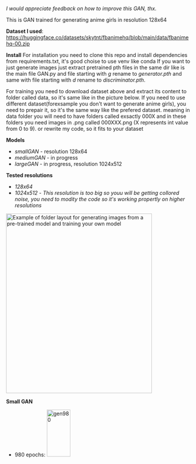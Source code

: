 *I would appreciate feedback on how to improve this GAN, thx.*

This is GAN trained for generating anime girls in resolution 128x64

**Dataset I used**: https://huggingface.co/datasets/skytnt/fbanimehq/blob/main/data/fbanimehq-00.zip


**Install**
For installation you need to clone this repo and install dependencies from requirements.txt, it's good choise to use venv like conda
If you want to just generate images just extract pretrained pth files in the same dir like is the main file GAN.py and file starting with *g* rename to *generator.pth* and same with file starting with *d* rename to *discriminator.pth*.

For training you need to download dataset above and extract its content to folder called data, so it's same like in the picture below.
If you need to use different dataset(forexsample you don't want to generate anime girls), you need to prepair it, so it's the same way like the prefered dataset.
meaning in data folder you will need to have folders called exsactly 000X and in these folders you need images in .png called 000XXX.png (X represents int value from 0 to 9).
or rewrite my code, so it fits to your dataset

**Models**
- *smallGAN* - resolution 128x64
- *mediumGAN* - in progress
- *largeGAN* - in progress, resolution 1024x512

**Tested resolutions**
  - *128x64*
  - *1024x512* - *This resolution is too big so youu will be getting collored noise, you need to modity the code so it's working propertly on higher resolutions*

<img width="397" height="490" alt="Example of folder layout for generating images from a pre-trained model and training your own model" src="https://github.com/user-attachments/assets/06d8a40e-814f-4be7-94c5-fd32155398b8" />


**Small GAN**
- 980 epochs: <img width="64" height="128" alt="gen980" src="https://github.com/user-attachments/assets/9fdd2ba9-2f61-448b-a9a9-bd1c3d27fc48" />
